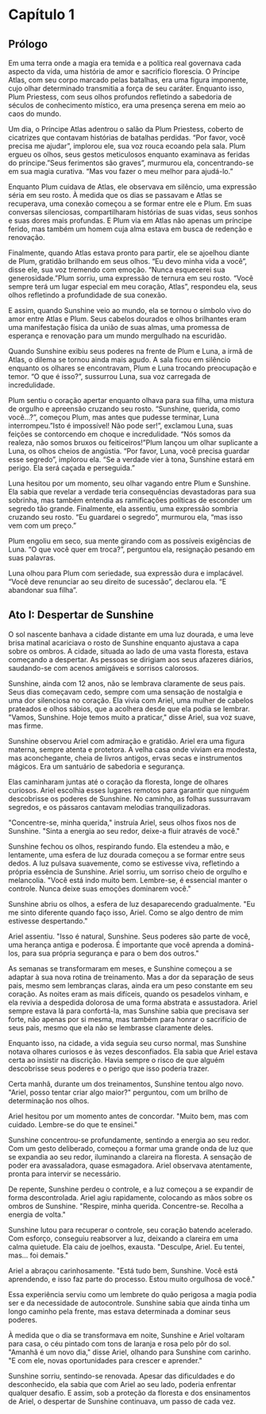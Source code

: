 # Capítulo 1
## Prólogo
Em uma terra onde a magia era temida e a política real governava cada aspecto da vida, uma história de amor e sacrifício florescia. O Príncipe Atlas, com seu corpo marcado pelas batalhas, era uma figura imponente, cujo olhar determinado transmitia a força de seu caráter. Enquanto isso, Plum Priestess, com seus olhos profundos refletindo a sabedoria de séculos de conhecimento místico, era uma presença serena em meio ao caos do mundo.

Um dia, o Príncipe Atlas adentrou o salão da Plum Priestess, coberto de cicatrizes que contavam histórias de batalhas perdidas. “Por favor, você precisa me ajudar”, implorou ele, sua voz rouca ecoando pela sala. Plum ergueu os olhos, seus gestos meticulosos enquanto examinava as feridas do príncipe.”Seus ferimentos são graves”, murmurou ela, concentrando-se em sua magia curativa. “Mas vou fazer o meu melhor para ajudá-lo.”

Enquanto Plum cuidava de Atlas, ele observava em silêncio, uma expressão séria em seu rosto. À medida que os dias se passavam e Atlas se recuperava, uma conexão começou a se formar entre ele e Plum. Em suas conversas silenciosas, compartilharam histórias de suas vidas, seus sonhos e suas dores mais profundas. E Plum via em Atlas não apenas um príncipe ferido, mas também um homem cuja alma estava em busca de redenção e renovação.

Finalmente, quando Atlas estava pronto para partir, ele se ajoelhou diante de Plum, gratidão brilhando em seus olhos. “Eu devo minha vida a você”, disse ele, sua voz tremendo com emoção. “Nunca esquecerei sua generosidade.”Plum sorriu, uma expressão de ternura em seu rosto. “Você sempre terá um lugar especial em meu coração, Atlas”, respondeu ela, seus olhos refletindo a profundidade de sua conexão.

E assim, quando Sunshine veio ao mundo, ela se tornou o símbolo vivo do amor entre Atlas e Plum. Seus cabelos dourados e olhos brilhantes eram uma manifestação física da união de suas almas, uma promessa de esperança e renovação para um mundo mergulhado na escuridão.

Quando Sunshine exibiu seus poderes na frente de Plum e Luna, a irmã de Atlas, o dilema se tornou ainda mais agudo. A sala ficou em silêncio enquanto os olhares se encontravam, Plum e Luna trocando preocupação e temor. “O que é isso?”, sussurrou Luna, sua voz carregada de incredulidade.

Plum sentiu o coração apertar enquanto olhava para sua filha, uma mistura de orgulho e apreensão cruzando seu rosto. “Sunshine, querida, como você...?”, começou Plum, mas antes que pudesse terminar, Luna interrompeu.”Isto é impossível! Não pode ser!”, exclamou Luna, suas feições se contorcendo em choque e incredulidade. “Nós somos da realeza, não somos bruxos ou feiticeiros!”Plum lançou um olhar suplicante a Luna, os olhos cheios de angústia. “Por favor, Luna, você precisa guardar esse segredo”, implorou ela. “Se a verdade vier à tona, Sunshine estará em perigo. Ela será caçada e perseguida.”


Luna hesitou por um momento, seu olhar vagando entre Plum e Sunshine. Ela sabia que revelar a verdade teria consequências devastadoras para sua sobrinha, mas também entendia as ramificações políticas de esconder um segredo tão grande. Finalmente, ela assentiu, uma expressão sombria cruzando seu rosto. “Eu guardarei o segredo”, murmurou ela, “mas isso vem com um preço.”

Plum engoliu em seco, sua mente girando com as possíveis exigências de Luna. “O que você quer em troca?”, perguntou ela, resignação pesando em suas palavras.

Luna olhou para Plum com seriedade, sua expressão dura e implacável. “Você deve renunciar ao seu direito de sucessão”, declarou ela. “E abandonar sua filha”.


## Ato I: Despertar de Sunshine
O sol nascente banhava a cidade distante em uma luz dourada, e uma leve brisa matinal acariciava o rosto de Sunshine enquanto ajustava a capa sobre os ombros. A cidade, situada ao lado de uma vasta floresta, estava começando a despertar. As pessoas se dirigiam aos seus afazeres diários, saudando-se com acenos amigáveis e sorrisos calorosos.

Sunshine, ainda com 12 anos, não se lembrava claramente de seus pais. Seus dias começavam cedo, sempre com uma sensação de nostalgia e uma dor silenciosa no coração. Ela vivia com Ariel, uma mulher de cabelos prateados e olhos sábios, que a acolhera desde que ela podia se lembrar. "Vamos, Sunshine. Hoje temos muito a praticar," disse Ariel, sua voz suave, mas firme.

Sunshine observou Ariel com admiração e gratidão. Ariel era uma figura materna, sempre atenta e protetora. A velha casa onde viviam era modesta, mas aconchegante, cheia de livros antigos, ervas secas e instrumentos mágicos. Era um santuário de sabedoria e segurança.

Elas caminharam juntas até o coração da floresta, longe de olhares curiosos. Ariel escolhia esses lugares remotos para garantir que ninguém descobrisse os poderes de Sunshine. No caminho, as folhas sussurravam segredos, e os pássaros cantavam melodias tranquilizadoras.

"Concentre-se, minha querida," instruía Ariel, seus olhos fixos nos de Sunshine. "Sinta a energia ao seu redor, deixe-a fluir através de você."

Sunshine fechou os olhos, respirando fundo. Ela estendeu a mão, e lentamente, uma esfera de luz dourada começou a se formar entre seus dedos. A luz pulsava suavemente, como se estivesse viva, refletindo a própria essência de Sunshine. Ariel sorriu, um sorriso cheio de orgulho e melancolia. "Você está indo muito bem. Lembre-se, é essencial manter o controle. Nunca deixe suas emoções dominarem você."

Sunshine abriu os olhos, a esfera de luz desaparecendo gradualmente. "Eu me sinto diferente quando faço isso, Ariel. Como se algo dentro de mim estivesse despertando."

Ariel assentiu. "Isso é natural, Sunshine. Seus poderes são parte de você, uma herança antiga e poderosa. É importante que você aprenda a dominá-los, para sua própria segurança e para o bem dos outros."

As semanas se transformaram em meses, e Sunshine começou a se adaptar à sua nova rotina de treinamento. Mas a dor da separação de seus pais, mesmo sem lembranças claras, ainda era um peso constante em seu coração. As noites eram as mais difíceis, quando os pesadelos vinham, e ela revivia a despedida dolorosa de uma forma abstrata e assustadora. Ariel sempre estava lá para confortá-la, mas Sunshine sabia que precisava ser forte, não apenas por si mesma, mas também para honrar o sacrifício de seus pais, mesmo que ela não se lembrasse claramente deles.

Enquanto isso, na cidade, a vida seguia seu curso normal, mas Sunshine notava olhares curiosos e às vezes desconfiados. Ela sabia que Ariel estava certa ao insistir na discrição. Havia sempre o risco de que alguém descobrisse seus poderes e o perigo que isso poderia trazer.

Certa manhã, durante um dos treinamentos, Sunshine tentou algo novo. "Ariel, posso tentar criar algo maior?" perguntou, com um brilho de determinação nos olhos.

Ariel hesitou por um momento antes de concordar. "Muito bem, mas com cuidado. Lembre-se do que te ensinei."

Sunshine concentrou-se profundamente, sentindo a energia ao seu redor. Com um gesto deliberado, começou a formar uma grande onda de luz que se expandia ao seu redor, iluminando a clareira na floresta. A sensação de poder era avassaladora, quase esmagadora. Ariel observava atentamente, pronta para intervir se necessário.

De repente, Sunshine perdeu o controle, e a luz começou a se expandir de forma descontrolada. Ariel agiu rapidamente, colocando as mãos sobre os ombros de Sunshine. "Respire, minha querida. Concentre-se. Recolha a energia de volta."

Sunshine lutou para recuperar o controle, seu coração batendo acelerado. Com esforço, conseguiu reabsorver a luz, deixando a clareira em uma calma quietude. Ela caiu de joelhos, exausta. "Desculpe, Ariel. Eu tentei, mas... foi demais."

Ariel a abraçou carinhosamente. "Está tudo bem, Sunshine. Você está aprendendo, e isso faz parte do processo. Estou muito orgulhosa de você."

Essa experiência serviu como um lembrete do quão perigosa a magia podia ser e da necessidade de autocontrole. Sunshine sabia que ainda tinha um longo caminho pela frente, mas estava determinada a dominar seus poderes.

À medida que o dia se transformava em noite, Sunshine e Ariel voltaram para casa, o céu pintado com tons de laranja e rosa pelo pôr do sol. "Amanhã é um novo dia," disse Ariel, olhando para Sunshine com carinho. "E com ele, novas oportunidades para crescer e aprender."

Sunshine sorriu, sentindo-se renovada. Apesar das dificuldades e do desconhecido, ela sabia que com Ariel ao seu lado, poderia enfrentar qualquer desafio. E assim, sob a proteção da floresta e dos ensinamentos de Ariel, o despertar de Sunshine continuava, um passo de cada vez.

